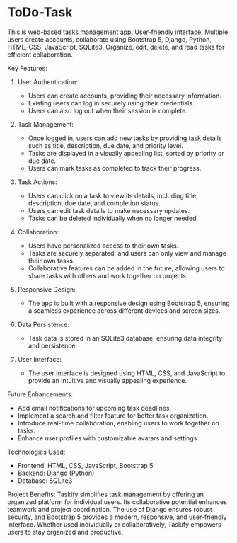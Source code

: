 # ToDo-Task
This is web-based tasks management app. User-friendly interface. Multiple users create accounts, collaborate using Bootstrap 5, Django, Python, HTML, CSS, JavaScript, SQLite3. Organize, edit, delete, and read tasks for efficient collaboration.

Key Features:

1. User Authentication:
   - Users can create accounts, providing their necessary information.
   - Existing users can log in securely using their credentials.
   - Users can also log out when their session is complete.

2. Task Management:
   - Once logged in, users can add new tasks by providing task details such as title, description, due date, and priority level.
   - Tasks are displayed in a visually appealing list, sorted by priority or due date.
   - Users can mark tasks as completed to track their progress.

3. Task Actions:
   - Users can click on a task to view its details, including title, description, due date, and completion status.
   - Users can edit task details to make necessary updates.
   - Tasks can be deleted individually when no longer needed.

4. Collaboration:
   - Users have personalized access to their own tasks.
   - Tasks are securely separated, and users can only view and manage their own tasks.
   - Collaborative features can be added in the future, allowing users to share tasks with others and work together on projects.

5. Responsive Design:
   - The app is built with a responsive design using Bootstrap 5, ensuring a seamless experience across different devices and screen sizes.

6. Data Persistence:
   - Task data is stored in an SQLite3 database, ensuring data integrity and persistence.

7. User Interface:
   - The user interface is designed using HTML, CSS, and JavaScript to provide an intuitive and visually appealing experience.

Future Enhancements:
- Add email notifications for upcoming task deadlines.
- Implement a search and filter feature for better task organization.
- Introduce real-time collaboration, enabling users to work together on tasks.
- Enhance user profiles with customizable avatars and settings.

Technologies Used:
- Frontend: HTML, CSS, JavaScript, Bootstrap 5
- Backend: Django (Python)
- Database: SQLite3

Project Benefits:
Taskify simplifies task management by offering an organized platform for individual users. Its collaborative potential enhances teamwork and project coordination. The use of Django ensures robust security, and Bootstrap 5 provides a modern, responsive, and user-friendly interface. Whether used individually or collaboratively, Taskify empowers users to stay organized and productive.
